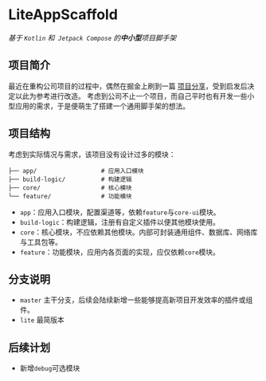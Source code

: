 # LiteAppScaffold

_基于 `Kotlin` 和` Jetpack Compose` 的**中小型**项目脚手架_



## 项目简介

最近在重构公司项目的过程中，偶然在掘金上刷到一篇 [项目分享](https://juejin.cn/post/7533134306342289471)，受到启发后决定以此为参考进行改造。
考虑到公司不止一个项目，而自己平时也有开发一些小型应用的需求，于是便萌生了搭建一个通用脚手架的想法。



## 项目结构

考虑到实际情况与需求，该项目没有设计过多的模块：

```
├── app/                  # 应用入口模块
├── build-logic/          # 构建逻辑
├── core/                 # 核心模块
└── feature/              # 功能模块
```

* `app`：应用入口模块，配置渠道等，依赖`feature`与`core-ui`模块。
* `build-logic`：构建逻辑，注册有自定义插件以便其他模块使用。
* `core`：核心模块，不应依赖其他模块。内部可封装通用组件、数据库、网络库与工具包等。
* `feature`：功能模块，应用内各页面的实现，应仅依赖`core`模块。



## 分支说明

* `master` 主干分支，后续会陆续新增一些能够提高新项目开发效率的插件或组件。
* `lite` 最简版本



## 后续计划

* 新增`debug`可选模块
